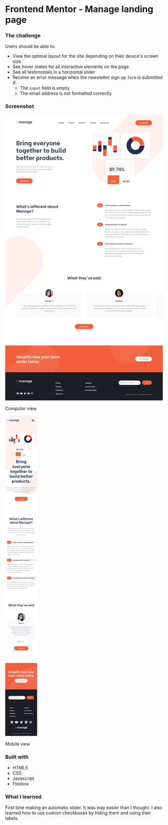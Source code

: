 # Frontend Mentor - Manage landing page
  

### The challenge

Users should be able to:

- View the optimal layout for the site depending on their device's screen size
- See hover states for all interactive elements on the page
- See all testimonials in a horizontal slider
- Receive an error message when the newsletter sign up `form` is submitted if:
  - The `input` field is empty
  - The email address is not formatted correctly


### Screenshot

![Screenshot 1](./cap1.png)

Computer view

![Screenshot 2](./cap2.png)

Mobile view


### Built with

- HTML5
- CSS
- Javascript
- Flexbox


### What I learned

First time making an automatic slider. It was way easier than I thought.
I also learned how to use custom checkboxes by hiding them and using their labels.